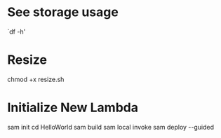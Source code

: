 # See storage usage
`df -h'
# Resize
chmod +x resize.sh

# Initialize New Lambda 
sam init
cd HelloWorld
sam build
sam local invoke
sam deploy --guided